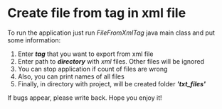 # Create file from tag in xml file
To run the application just run *FileFromXmlTag* java main class and put some information:<br>
1. Enter ***tag*** that you want to export from xml file
2. Enter path to ***directory*** with *xml* files. Other files will be ignored
3. You can stop application if count of files are wrong
4. Also, you can print names of all files
5. Finally, in directory with project, will be created folder ***'txt_files'***

If bugs appear, please write back. Hope you enjoy it!
